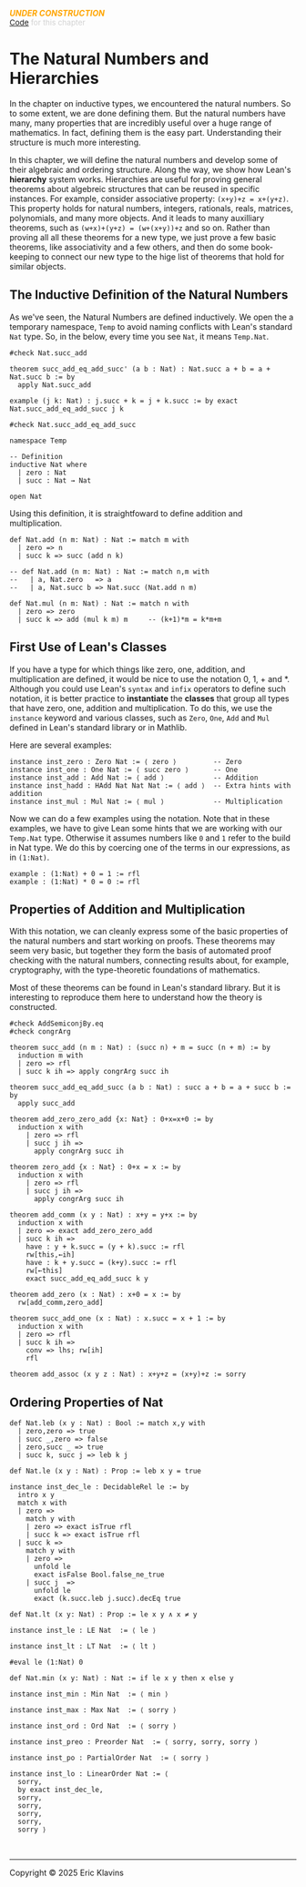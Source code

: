 
<div style='display:none'>
--  Copyright (C) 2025  Eric Klavins
--
--  This program is free software: you can redistribute it and/or modify
--  it under the terms of the GNU General Public License as published by
--  the Free Software Foundation, either version 3 of the License, or
--  (at your option) any later version.   
</div>

<span style='color: orange'>***UNDER CONSTRUCTION***</span><br>
<span style='color: lightgray; font-size: 10pt'><a href='https://github.com/klavins/LeanBook/blob/main/main/../LeanBook/Chapters/Naturals/Definition.lean'>Code</a> for this chapter</span>
 # The Natural Numbers and Hierarchies

In the chapter on inductive types, we encountered the natural numbers. So to some extent, we are done defining them. But the natural numbers have many, many properties that are incredibly useful over a huge range of mathematics. In fact, defining them is the easy part. Understanding their structure is much more interesting.

In this chapter, we will define the natural numbers and develop some of their algebraic and ordering structure. Along the way, we show how Lean's **hierarchy** system works. Hierarchies are useful for proving general theorems about algebreic structures that can be reused in specific instances. For example, consider associative property: `(x+y)+z = x+(y+z)`. This property holds for natural numbers, integers, rationals, reals, matrices, polynomials, and many more objects. And it leads to many auxilliary theorems, such as `(w+x)+(y+z) = (w+(x+y))+z` and so on. Rather than proving all all these theorems for a new type, we just prove a few basic theorems, like associativity and a few others, and then do some book-keeping to connect our new type to the hige list of theorems that hold for similar objects.

## The Inductive Definition of the Natural Numbers

As we've seen, the Natural Numbers are defined inductively. We open the a temporary namespace, `Temp` to avoid naming conflicts with Lean's standard `Nat` type. So, in the below, every time you see `Nat`, it means `Temp.Nat`. 
```lean
#check Nat.succ_add

theorem succ_add_eq_add_succ' (a b : Nat) : Nat.succ a + b = a + Nat.succ b := by
  apply Nat.succ_add

example (j k: Nat) : j.succ + k = j + k.succ := by exact Nat.succ_add_eq_add_succ j k

#check Nat.succ_add_eq_add_succ

namespace Temp

-- Definition
inductive Nat where
  | zero : Nat
  | succ : Nat → Nat

open Nat
```
 Using this definition, it is straightfoward to define addition and multiplication. 
```lean
def Nat.add (n m: Nat) : Nat := match m with
  | zero => n
  | succ k => succ (add n k)

-- def Nat.add (n m: Nat) : Nat := match n,m with
--   | a, Nat.zero   => a
--   | a, Nat.succ b => Nat.succ (Nat.add n m)

def Nat.mul (n m: Nat) : Nat := match n with
  | zero => zero
  | succ k => add (mul k m) m     -- (k+1)*m = k*m+m
```
 ## First Use of Lean's Classes

If you have a type for which things like zero, one, addition, and multiplication are defined, it would be nice to use the notation 0, 1, + and *. Although you could use Lean's `syntax` and `infix` operators to define such notation, it is better practice to **instantiate** the **classes** that group all types that have zero, one, addition and multiplication. To do this, we use the `instance` keyword and various classes, such as `Zero`, `One`, `Add` and `Mul` defined in Lean's standard library or in Mathlib.

Here are several examples: 
```lean
instance inst_zero : Zero Nat := ⟨ zero ⟩         -- Zero
instance inst_one : One Nat := ⟨ succ zero ⟩      -- One
instance inst_add : Add Nat := ⟨ add ⟩            -- Addition
instance inst_hadd : HAdd Nat Nat Nat := ⟨ add ⟩  -- Extra hints with addition
instance inst_mul : Mul Nat := ⟨ mul ⟩            -- Multiplication
```
 Now we can do a few examples using the notation. Note that in these examples, we have to give Lean some hints that we are working with our `Temp.Nat` type. Otherwise it assumes numbers like `0` and `1` refer to the build in Nat type.  We do this by coercing one of the terms in our expressions, as in `(1:Nat)`. 
```lean
example : (1:Nat) + 0 = 1 := rfl
example : (1:Nat) * 0 = 0 := rfl
```
 ## Properties of Addition and Multiplication

With this notation, we can cleanly express some of the basic properties of the natural numbers and start working on proofs. These theorems may seem very basic, but together they form the basis of automated proof checking with the natural numbers, connecting results about, for example, cryptography, with the type-theoretic foundations of mathematics.

Most of these theorems can be found in Lean's standard library. But it is interesting to reproduce them here to understand how the theory is constructed. 
```lean
#check AddSemiconjBy.eq
#check congrArg

theorem succ_add (n m : Nat) : (succ n) + m = succ (n + m) := by
  induction m with
  | zero => rfl
  | succ k ih => apply congrArg succ ih

theorem succ_add_eq_add_succ (a b : Nat) : succ a + b = a + succ b := by
  apply succ_add

theorem add_zero_zero_add {x: Nat} : 0+x=x+0 := by
  induction x with
    | zero => rfl
    | succ j ih =>
      apply congrArg succ ih

theorem zero_add {x : Nat} : 0+x = x := by
  induction x with
    | zero => rfl
    | succ j ih =>
      apply congrArg succ ih

theorem add_comm (x y : Nat) : x+y = y+x := by
  induction x with
  | zero => exact add_zero_zero_add
  | succ k ih =>
    have : y + k.succ = (y + k).succ := rfl
    rw[this,←ih]
    have : k + y.succ = (k+y).succ := rfl
    rw[←this]
    exact succ_add_eq_add_succ k y

theorem add_zero (x : Nat) : x+0 = x := by
  rw[add_comm,zero_add]

theorem succ_add_one (x : Nat) : x.succ = x + 1 := by
  induction x with
  | zero => rfl
  | succ k ih =>
    conv => lhs; rw[ih]
    rfl

theorem add_assoc (x y z : Nat) : x+y+z = (x+y)+z := sorry
```
 ## Ordering Properties of Nat 
```lean
def Nat.leb (x y : Nat) : Bool := match x,y with
  | zero,zero => true
  | succ _,zero => false
  | zero,succ _ => true
  | succ k, succ j => leb k j

def Nat.le (x y : Nat) : Prop := leb x y = true

instance inst_dec_le : DecidableRel le := by
  intro x y
  match x with
  | zero =>
    match y with
    | zero => exact isTrue rfl
    | succ k => exact isTrue rfl
  | succ k =>
    match y with
    | zero =>
      unfold le
      exact isFalse Bool.false_ne_true
    | succ j  =>
      unfold le
      exact (k.succ.leb j.succ).decEq true

def Nat.lt (x y: Nat) : Prop := le x y ∧ x ≠ y

instance inst_le : LE Nat  := ⟨ le ⟩

instance inst_lt : LT Nat  := ⟨ lt ⟩

#eval le (1:Nat) 0

def Nat.min (x y: Nat) : Nat := if le x y then x else y

instance inst_min : Min Nat  := ⟨ min ⟩

instance inst_max : Max Nat  := ⟨ sorry ⟩

instance inst_ord : Ord Nat  := ⟨ sorry ⟩

instance inst_preo : Preorder Nat  := ⟨ sorry, sorry, sorry ⟩

instance inst_po : PartialOrder Nat  := ⟨ sorry ⟩

instance inst_lo : LinearOrder Nat := ⟨
  sorry,
  by exact inst_dec_le,
  sorry,
  sorry,
  sorry,
  sorry,
  sorry ⟩
```

<div style='height=50px'>&nbsp;</div><hr>
Copyright © 2025 Eric Klavins
